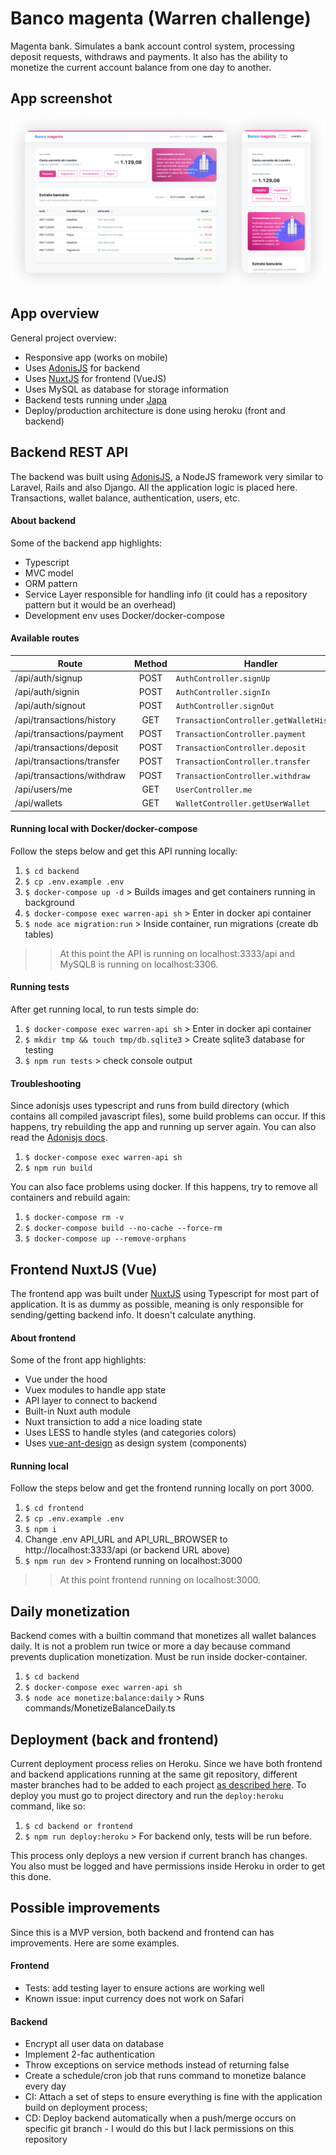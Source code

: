 # Banco magenta (Warren challenge)
Magenta bank. Simulates a bank account control system, processing deposit requests, withdraws and payments. It also has the ability to monetize the current account balance from one day to another.

## App screenshot
![App Screenshot](screenshot.png)

## App overview
General project overview:
- Responsive app (works on mobile)
- Uses [AdonisJS](https://preview.adonisjs.com) for backend
- Uses [NuxtJS](https://nuxtjs.org) for frontend (VueJS)
- Uses MySQL as database for storage information
- Backend tests running under [Japa](https://github.com/thetutlage/japa)
- Deploy/production architecture is done using heroku (front and backend)

## Backend REST API
The backend was built using [AdonisJS](https://preview.adonisjs.com), a NodeJS framework very similar to Laravel, Rails and also Django. All the application logic is placed here. Transactions, wallet balance, authentication, users, etc.

#### About backend
Some of the backend app highlights:
- Typescript
- MVC model
- ORM pattern
- Service Layer responsible for handling info (it could has a repository pattern but it would be an overhead)
- Development env uses Docker/docker-compose

#### Available routes
| Route                      | Method | Handler                                      | Middleware |
|----------------------------|:------:|----------------------------------------------|:----------:|
| /api/auth/signup           |  POST  | ```AuthController.signUp```                  |            |
| /api/auth/signin           |  POST  | ```AuthController.signIn```                  |            |
| /api/auth/signout          |  POST  | ```AuthController.signOut```                 |            |
| /api/transactions/history  |   GET  | ```TransactionController.getWalletHistory``` |    auth    |
| /api/transactions/payment  |  POST  | ```TransactionController.payment```          |    auth    |
| /api/transactions/deposit  |  POST  | ```TransactionController.deposit```          |    auth    |
| /api/transactions/transfer |  POST  | ```TransactionController.transfer```         |    auth    |
| /api/transactions/withdraw |  POST  | ```TransactionController.withdraw```         |    auth    |
| /api/users/me              |   GET  | ```UserController.me```                      |    auth    |
| /api/wallets               |   GET  | ```WalletController.getUserWallet```         |    auth    |

#### Running local with Docker/docker-compose
Follow the steps below and get this API running locally:
1. ```$ cd backend```
2. ```$ cp .env.example .env```
3. ```$ docker-compose up -d``` > Builds images and get containers running in background
4. ```$ docker-compose exec warren-api sh``` > Enter in docker api container
5. ```$ node ace migration:run``` > Inside container, run migrations (create db tables)
>> At this point the API is running on localhost:3333/api and MySQL8 is running on localhost:3306.

#### Running tests
After get running local, to run tests simple do:
1. ```$ docker-compose exec warren-api sh``` > Enter in docker api container
2. ```$ mkdir tmp && touch tmp/db.sqlite3``` > Create sqlite3 database for testing
3. ```$ npm run tests``` > check console output

#### Troubleshooting
Since adonisjs uses typescript and runs from build directory (which contains all compiled javascript files), some build problems can occur. If this happens, try rebuilding the app and running up server again. You can also read the [Adonisjs docs](https://preview.adonisjs.com/guides).
1. ```$ docker-compose exec warren-api sh```
2. ```$ npm run build```

You can also face problems using docker. If this happens, try to remove all containers and rebuild again:
1. ```$ docker-compose rm -v```
2. ```$ docker-compose build --no-cache --force-rm```
3. ```$ docker-compose up --remove-orphans```

## Frontend NuxtJS (Vue)
The frontend app was built under [NuxtJS](https://nuxtjs.org) using Typescript for most part of application. It is as dummy as possible, meaning is only responsible for sending/getting backend info. It doesn't calculate anything.

#### About frontend
Some of the front app highlights:
- Vue under the hood
- Vuex modules to handle app state
- API layer to connect to backend
- Built-in Nuxt auth module
- Nuxt transiction to add a nice loading state
- Uses LESS to handle styles (and categories colors)
- Uses [vue-ant-design](https://antdv.com/components) as design system (components)

#### Running local
Follow the steps below and get the frontend running locally on port 3000.
1. ```$ cd frontend```
2. ```$ cp .env.example .env```
3. ```$ npm i```
4. Change .env API_URL and API_URL_BROWSER to http://localhost:3333/api (or backend URL above)
5. ```$ npm run dev``` > Frontend running on localhost:3000
>> At this point frontend running on localhost:3000.

## Daily monetization
Backend comes with a builtin command that monetizes all wallet balances daily. It is not a problem run twice or more a day because command prevents duplication monetization. Must be run inside docker-container.
1. ```$ cd backend```
2. ```$ docker-compose exec warren-api sh```
3. ```$ node ace monetize:balance:daily``` > Runs commands/MonetizeBalanceDaily.ts

## Deployment (back and frontend)
Current deployment process relies on Heroku. Since we have both frontend and backend applications running at the same git repository, different master branches had to be added to each project [as described here](https://adampaxton.com/how-to-deploy-to-multiple-heroku-apps-from-the-same-git-repository/). To deploy you must go to project directory and run the ```deploy:heroku``` command, like so:
1. ```$ cd backend or frontend```
2. ```$ npm run deploy:heroku``` > For backend only, tests will be run before.

This process only deploys a new version if current branch has changes. You also must be logged and have permissions inside Heroku in order to get this done.

## Possible improvements
Since this is a MVP version, both backend and frontend can has improvements. Here are some examples.

#### Frontend
- Tests: add testing layer to ensure actions are working well
- Known issue: input currency does not work on Safari

#### Backend
- Encrypt all user data on database
- Implement 2-fac authentication
- Throw exceptions on service methods instead of returning false
- Create a schedule/cron job that runs command to monetize balance every day
- CI: Attach a set of steps to ensure everything is fine with the application build on deployment process;
- CD: Deploy backend automatically when a push/merge occurs on specific git branch - I would do this but I lack permissions on this repository
